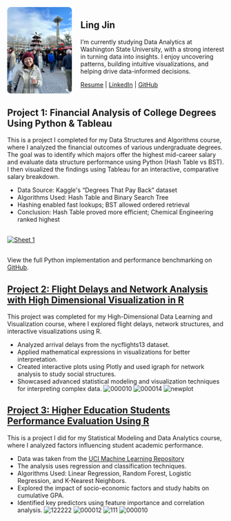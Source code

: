 <div style="display: flex; align-items: flex-start; gap: 20px; margin-bottom: 30px;">
  <img src="IMG_2022.png" alt="Ling Jin" style="width: 160px; height: 200px; object-fit: cover; border-radius: 8px;" />
  <div>
    <h2>Ling Jin</h2>
    <p>
      I’m currently studying Data Analytics at Washington State University, with a strong interest in turning data into insights. I enjoy uncovering patterns, building intuitive visualizations, and helping drive data-informed decisions.
    </p>
    <p style="margin-top: 10px;">
      <a href="Resume.pdf" target="_blank">Resume</a> |
      <a href="https://www.linkedin.com/in/lingjin0913/" target="_blank">LinkedIn</a> |
      <a href="https://github.com/lingjin0725" target="_blank">GitHub</a>
    </p>
  </div>
</div>






<h2 id="project1">Project 1: Financial Analysis of College Degrees Using Python & Tableau</h2>
<p>
  This is a project I completed for my Data Structures and Algorithms course, where I analyzed the financial outcomes of various undergraduate degrees. The goal was to identify which majors offer the highest mid-career salary and evaluate data structure performance using Python (Hash Table vs BST). I then visualized the findings using Tableau for an interactive, comparative salary breakdown.
</p>

<ul>
  <li>Data Source: Kaggle's “Degrees That Pay Back” dataset</li>
  <li>Algorithms Used: Hash Table and Binary Search Tree</li>
  <li>Hashing enabled fast lookups; BST allowed ordered retrieval</li>
  <li>Conclusion: Hash Table proved more efficient; Chemical Engineering ranked highest</li>
</ul>

<!-- Tableau Embed -->
<div class='tableauPlaceholder' id='viz1743627978573' style='position: relative; margin: 30px 0;'>
  <noscript>
    <a href='#'>
      <img alt='Sheet 1 ' src='https://public.tableau.com/static/images/Pr/Project1_17436277871230/Sheet1/1_rss.png' style='border: none' />
    </a>
  </noscript>
  <object class='tableauViz' style='display:none;'>
    <param name='host_url' value='https%3A%2F%2Fpublic.tableau.com%2F' />
    <param name='embed_code_version' value='3' />
    <param name='site_root' value='' />
    <param name='name' value='Project1_17436277871230/Sheet1' />
    <param name='tabs' value='no' />
    <param name='toolbar' value='yes' />
    <param name='static_image' value='https://public.tableau.com/static/images/Pr/Project1_17436277871230/Sheet1/1.png' />
    <param name='animate_transition' value='yes' />
    <param name='display_static_image' value='yes' />
    <param name='display_spinner' value='yes' />
    <param name='display_overlay' value='yes' />
    <param name='display_count' value='yes' />
    <param name='language' value='en-US' />
    <param name='filter' value='publish=yes' />
  </object>
</div>
<script type='text/javascript'>
  var divElement = document.getElementById('viz1743627978573');
  var vizElement = divElement.getElementsByTagName('object')[0];
  vizElement.style.width = '100%';
  vizElement.style.height = (divElement.offsetWidth * 0.75) + 'px';
  var scriptElement = document.createElement('script');
  scriptElement.src = 'https://public.tableau.com/javascripts/api/viz_v1.js';
  vizElement.parentNode.insertBefore(scriptElement, vizElement);
</script>

<p>
  View the full Python implementation and performance benchmarking on 
  <a href="https://github.com/lingjin0725/Python" target="_blank">GitHub</a>.
</p>


## [Project 2: Flight Delays and Network Analysis with High Dimensional Visualization in R](https://github.com/lingjin0725/nycflights13)

This project was completed for my High-Dimensional Data Learning and Visualization course, where I explored flight delays, network structures, and interactive visualizations using R. 
- Analyzed arrival delays from the nycflights13 dataset.
- Applied mathematical expressions in visualizations for better interpretation.
- Created interactive plots using Plotly and used igraph for network analysis to study social structures.
- Showcased advanced statistical modeling and visualization techniques for interpreting complex data.
![000010](https://github.com/user-attachments/assets/9c3bd060-5849-47d0-a316-01a423566341)
![000014](https://github.com/user-attachments/assets/bd5b29f7-a38b-452b-8ba9-a189877e183e)
![newplot](https://github.com/user-attachments/assets/f0b5d0ef-758f-4b94-a901-c66e6a8dd536)


## [Project 3: Higher Education Students Performance Evaluation Using R](https://github.com/lingjin0725/R)

This is a project I did for my Statistical Modeling and Data Analytics course, where I analyzed factors influencing student academic performance.  

- Data was taken from the [UCI Machine Learning Repository](https://archive.ics.uci.edu/dataset/856/higher+education+students+performance+evaluation)
- The analysis uses regression and classification techniques. 
- Algorithms Used: Linear Regression, Random Forest, Logistic Regression, and K-Nearest Neighbors.  
- Explored the impact of socio-economic factors and study habits on cumulative GPA.
- Identified key predictors using feature importance and correlation analysis.
![122222](https://github.com/user-attachments/assets/5a9c7d91-5b41-406e-a1f1-11961732b75f)
![000012](https://github.com/user-attachments/assets/abf7c6f3-1d8e-4fd0-bedf-fb4af7a9d071)
![111](https://github.com/user-attachments/assets/87f405a2-73d6-4e67-9679-cc1b84545c2e)
![000010](https://github.com/user-attachments/assets/cd9979e2-624d-432c-a26a-b057f53472db)


